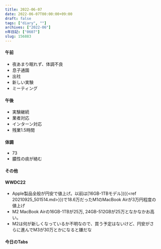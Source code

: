 ```yaml
---
title: 2022-06-07
date: 2022-06-07T00:00:00+09:00
draft: false
tags: ["diary", ""]
archives: ["2022-06"]
n年日記: ["0607"]
slug: 156883
---
```

#### 午前
- 夜あまり眠れず、体調不良
- 息子通園
- 出社
- 新しい実験
- ミーティング
#### 午後
- 実験継続
- 業者対応
- インターン対応
- 残業1.5時間
#### 体調
- 73
- 膿性の痰が絡む
#### その他
#### WWDC22
- Apple製品全般が円安で値上げ。以前は[16GB-1TBモデル]({{<ref 20210925_501514.md>}})で18.6万だったM1のMacBook Airが3万円程度の値上げ
- M2 MacBook Airの16GB-1TBが25万, 24GB-512GBが25万となかなかお高い。
- M2は何が新しくなっているか不明なので、買う予定はないけど、円安がさらに進んでM3が30万とかになると嫌だな
#### 今日のTabs